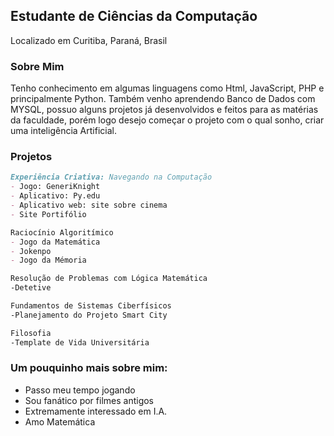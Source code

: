 ## Estudante de Ciências da Computação
Localizado em Curitiba, Paraná, Brasil

### Sobre Mim
Tenho conhecimento em algumas linguagens como Html, JavaScript, PHP e principalmente Python.
Também venho aprendendo Banco de Dados com MYSQL, possuo alguns projetos já desenvolvidos e feitos para as matérias da faculdade, porém logo desejo começar o projeto com o qual sonho, criar 
uma inteligência Artificial.

### Projetos
```markdown
Experiência Criativa: Navegando na Computação
- Jogo: GeneriKnight
- Aplicativo: Py.edu
- Aplicativo web: site sobre cinema
- Site Portifólio

Raciocínio Algoritímico
- Jogo da Matemática
- Jokenpo
- Jogo da Mémoria

Resolução de Problemas com Lógica Matemática
-Detetive

Fundamentos de Sistemas Ciberfísicos
-Planejamento do Projeto Smart City

Filosofia
-Template de Vida Universitária
```

### Um pouquinho mais sobre mim:
- Passo meu tempo jogando
- Sou fanático por filmes antigos
- Extremamente interessado em I.A.
- Amo Matemática
